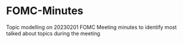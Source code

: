 # FOMC-Minutes
Topic modelling on 20230201 FOMC Meeting minutes to identify most talked about topics during the meeting
